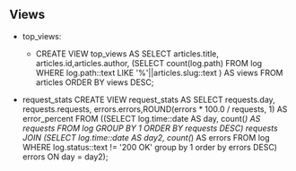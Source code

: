 ## Views
* top_views:
  * CREATE VIEW top_views AS SELECT articles.title, articles.id,articles.author,
                      (SELECT count(log.path) FROM log WHERE log.path::text LIKE '%'||articles.slug::text ) AS views
                    FROM articles ORDER BY views DESC;


* request_stats
    CREATE VIEW request_stats AS SELECT requests.day, requests.requests, errors.errors,ROUND(errors * 100.0 / requests, 1) AS error_percent FROM
    ((SELECT log.time::date AS day,
      count(*) AS requests
      FROM log
      GROUP BY 1
      ORDER BY requests DESC) requests
    JOIN
    (SELECT log.time::date AS day2,
      count(*) AS errors
      FROM log
      WHERE log.status::text != '200 OK'
      group by 1 order by errors DESC) errors
    ON day = day2);
